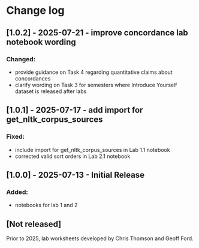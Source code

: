 # Change log

## [1.0.2] - 2025-07-21 - improve concordance lab notebook wording

### Changed:

- provide guidance on Task 4 regarding quantitative claims about concordances
- clarify wording on Task 3 for semesters where Introduce Yourself dataset is 
released after labs

## [1.0.1] - 2025-07-17 - add import for get_nltk_corpus_sources

### Fixed:

- include import for get_nltk_corpus_sources in Lab 1.1 notebook
- corrected valid sort orders in Lab 2.1 notebook

## [1.0.0] - 2025-07-13 - Initial Release

### Added:

- notebooks for lab 1 and 2

## [Not released]

Prior to 2025, lab worksheets developed by Chris Thomson and Geoff Ford.
